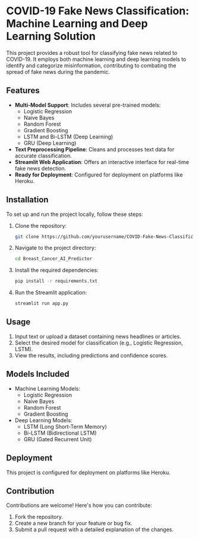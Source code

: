 # COVID-19 Fake News Classification: Machine Learning and Deep Learning Solution

This project provides a robust tool for classifying fake news related to COVID-19. It employs both machine learning and deep learning models to identify and categorize misinformation, contributing to combating the spread of fake news during the pandemic.

## Features
- **Multi-Model Support**: Includes several pre-trained models:
  - Logistic Regression
  - Naive Bayes
  - Random Forest
  - Gradient Boosting
  - LSTM and Bi-LSTM (Deep Learning)
  - GRU (Deep Learning)
- **Text Preprocessing Pipeline**: Cleans and processes text data for accurate classification.
- **Streamlit Web Application**: Offers an interactive interface for real-time fake news detection.
- **Ready for Deployment**: Configured for deployment on platforms like Heroku.

## Installation

To set up and run the project locally, follow these steps:

1. Clone the repository:
   ```bash
   git clone https://github.com/yourusername/COVID-Fake-News-Classification.git
   
2. Navigate to the project directory:
   ```bash
   cd Breast_Cancer_AI_Predictor

3. Install the required dependencies:
    ```bash
    pip install -r requirements.txt

4. Run the Streamlit application:
    ```bash
    streamlit run app.py

## Usage

1. Input text or upload a dataset containing news headlines or articles.
2. Select the desired model for classification (e.g., Logistic Regression, LSTM).
3. View the results, including predictions and confidence scores.

## Models Included

- Machine Learning Models:
  - Logistic Regression
  - Naive Bayes
  - Random Forest
  - Gradient Boosting
- Deep Learning Models:
  - LSTM (Long Short-Term Memory)
  - Bi-LSTM (Bidirectional LSTM)
  - GRU (Gated Recurrent Unit)


## Deployment

This project is configured for deployment on platforms like Heroku. 

## Contribution

Contributions are welcome! Here's how you can contribute:
1. Fork the repository.
2. Create a new branch for your feature or bug fix.
3. Submit a pull request with a detailed explanation of the changes.

